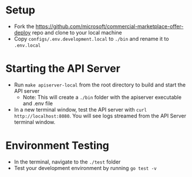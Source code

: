 # Setup

- Fork the https://github.com/microsoft/commercial-marketplace-offer-deploy repo and clone to your local machine
- Copy `configs/.env.development.local` to `./bin` and rename it to `.env.local`

# Starting the API Server

- Run `make apiserver-local` from the root directory to build and start the API server
    - Note: This will create a `./bin` folder with the apiserver executable and .env file
- In a new terminal window, test the API server with `curl http://localhost:8080`. You will see logs streamed from the API Server terminal window.

# Environment Testing

- In the terminal, navigate to the `./test` folder
- Test your development environment by running `go test -v`